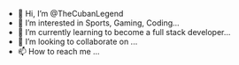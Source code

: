 - 👋 Hi, I’m @TheCubanLegend
- 👀 I’m interested in Sports, Gaming, Coding...
- 🌱 I’m currently learning to become a full stack developer...
- 💞️ I’m looking to collaborate on ...
- 📫 How to reach me ...

<!---
TheCubanLegend/TheCubanLegend is a ✨ special ✨ repository because its `README.md` (this file) appears on your GitHub profile.
You can click the Preview link to take a look at your changes.
--->
